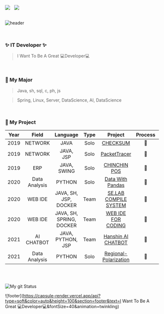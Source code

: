 <!--
### Hi there 👋

<!--
**DongGeon0908/DongGeon0908** is a ✨ _special_ ✨ repository because its `README.md` (this file) appears on your GitHub profile.

Here are some ideas to get you started:

- 🔭 I’m currently working on ...
- 🌱 I’m currently learning ...
- 👯 I’m looking to collaborate on ...
- 🤔 I’m looking for help with ...
- 💬 Ask me about ...
- 📫 How to reach me: ...
- 😄 Pronouns: ...
- ⚡ Fun fact: ...
-->

<div>
<img src="https://img.shields.io/github/followers/DongGeon0908?style=social">

<!-- ...------------------
[![Instagram Badge](https://img.shields.io/badge/Instagram-ff69b4?style=flat-square&logo=instagram&logoColor=white&link=https://www.instagram.com/east_gun_0908/)](https://www.instagram.com/east_gun_0908/)
-->
<a href="https://instagram.com/east_gun_0908">
    <img 
        src="http://img.shields.io/badge/-Instagram-black?style=flat&logo=Instagram&link=https://instagram.com/east_gun_0908/"
        style="height : auto; margin-left : 10px; margin-right : 10px;"/>
</a>
</div>
<br>

![header](https://capsule-render.vercel.app/api?type=slice&color=auto&height=250&section=header&text=KimDongGeon&fontSize=80&animation=twinkling&fontColor=auto)

<br>

### ✨ IT Developer ✨

> I Want To Be A Great 💻Developer💻

<br>

### 🔎 My Major

> Java, sh, sql, c, ph, js

> Spring, Linux, Server, DataScience, AI, DataScience
  
<br>

### 🔧 My Project

|Year|Field|Language|Type|Project|Process|Award|Recommend|
|:---:|:---:|:---:|:---:|:---:|:---:|:---:|:---:|
|2019|NETWORK|JAVA|Solo|[CHECKSUM](https://github.com/DongGeon0908/CheckSum)|💖||🌒|
|2019|NETWORK|JAVA, JSP|Solo|[PacketTracer](https://github.com/DongGeon0908/PacketTracer)|💖||🌒|
|2019|ERP|JAVA, SWING|Solo|[CHINCHIN POS](https://github.com/DongGeon0908/SwingProject)|💖||🌒|
|2020|Data Analysis|PYTHON|Solo|[Data With Pandas](https://github.com/DongGeon0908/Data-Analysis-Report)|💖||🌔|
|2020|WEB IDE|JAVA, SH, JSP, DOCKER|Team|[SE.LAB COMPILE SYSTEM](https://github.com/DongGeon0908/SELAB_IDE)|💖|🏆|🌔|
|2020|WEB IDE|JAVA, SH, SPRING, DOCKER|Team|[WEB IDE FOR CODING](https://github.com/DongGeon0908/Building-a-coding-test-site-using-WEB-IDE)|💖|🏆|🌕|
|2021|AI CHATBOT|JAVA, PYTHON, JSP|Team|[Hanshin AI CHATBOT](https://github.com/HanshinChatBot)|💖|🏆|🌔|
|2021|Data Analysis|PYTHON|Solo|[Regional-Polarization](https://github.com/DongGeon0908/Regional-Polarization-of-School-Districts-and-Convenience-Facilities)|💖|🏆|🌔|
<!--🌒  🌓  🌔  🌕 🏃 -->


<br>
<!--
### 📝 My Study

|Year|Title|Type|Process|Recommend|
|:---:|:---:|:---:|:---:|:---:|
|2019|[BaekJoon Algorithms](https://github.com/DongGeon0908/BAEKJOON)|Solo|🏃|🌔|
|2020|[Python Algorithms](https://github.com/DongGeon0908/python_basic_algorithm)|Solo|💖|🌔|
|2020|[Linux CentOS](https://github.com/DongGeon0908/Linux/blob/master/CentOS.md)|Solo|💖|🌓|
|2020|[Docker For Using Container](https://github.com/DongGeon0908/Docker-Container)|Solo|💖|🌔|
|2021|[DataBase](https://github.com/DongGeon0908/DataBase)|Solo|🏃|🌓|
|2021|[Java](https://github.com/DongGeon0908/Java)|Solo|🏃|🌓|
|2021|[Spring](https://github.com/DongGeon0908/Spring)|Solo|🏃|🌓|
|2021|[DataStructure And Algorithms](https://github.com/DongGeon0908/Data-structure-Algorithms)|Solo|🏃|🌓|
<!--🌒  🌓  🌔  🌕 🏃 💖 -->

<br>

![My git Status](https://github-readme-stats.vercel.app/api?username=DongGeon0908&show_icons=true&hide_border=true)

<!--
### ![My git Status](https://github-readme-stats.vercel.app/api?username=DongGeon0908&show_icons=true&hide_border=true)
-->

![footer](https://capsule-render.vercel.app/api?type=soft&color=auto&height=100&section=footer&text=I Want To Be A Great 💻Developer💻&fontSize=40&animation=twinkling)
